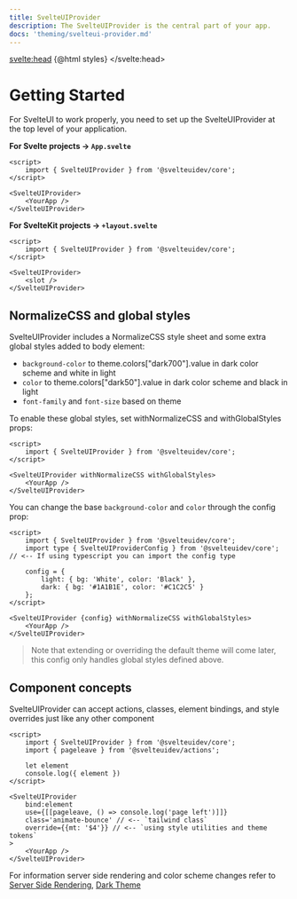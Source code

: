 ```yaml
---
title: SvelteUIProvider
description: The SvelteUIProvider is the central part of your app.
docs: 'theming/svelteui-provider.md'
---
```


<script>
    import { Heading, Preview } from 'components'
    import { Prism } from "@svelteuidev/prism";

    const styles = `<style id='svelteui-inject-body' type='text/css'>.article>*:nth-child(3){margin-top:15rem!important;}@media(max-width: 800px){.article>*:nth-child(3){margin-top:18rem!important;}}<\/style>`;

    const step1 = `
    `
</script>

<svelte:head>
{@html styles}
</svelte:head>

<Heading />

# Getting Started

For SvelteUI to work properly, you need to set up the SvelteUIProvider at the top level of your application.

**For Svelte projects -> `App.svelte`**

```svelte
<script>
	import { SvelteUIProvider } from '@svelteuidev/core';
</script>

<SvelteUIProvider>
	<YourApp />
</SvelteUIProvider>
```

**For SvelteKit projects -> `+layout.svelte`**

```svelte
<script>
	import { SvelteUIProvider } from '@svelteuidev/core';
</script>

<SvelteUIProvider>
	<slot />
</SvelteUIProvider>
```

## NormalizeCSS and global styles

SvelteUIProvider includes a NormalizeCSS style sheet and some extra global styles added to body element:

- `background-color` to theme.colors["dark700"].value in dark color scheme and white in light
- `color` to theme.colors["dark50"].value in dark color scheme and black in light
- `font-family` and `font-size` based on theme

To enable these global styles, set withNormalizeCSS and withGlobalStyles props:

```svelte
<script>
	import { SvelteUIProvider } from '@svelteuidev/core';
</script>

<SvelteUIProvider withNormalizeCSS withGlobalStyles>
	<YourApp />
</SvelteUIProvider>
```

You can change the base `background-color` and `color` through the config prop:

```svelte
<script>
	import { SvelteUIProvider } from '@svelteuidev/core';
	import type { SvelteUIProviderConfig } from '@svelteuidev/core'; // <-- If using typescript you can import the config type

	config = {
		light: { bg: 'White', color: 'Black' },
		dark: { bg: '#1A1B1E', color: '#C1C2C5' }
	};
</script>

<SvelteUIProvider {config} withNormalizeCSS withGlobalStyles>
	<YourApp />
</SvelteUIProvider>
```

> Note that extending or overriding the default theme will come later, this config only handles global styles defined above.

## Component concepts

SvelteUIProvider can accept actions, classes, element bindings, and style overrides just like any other component

```svelte
<script>
	import { SvelteUIProvider } from '@svelteuidev/core';
	import { pageleave } from '@svelteuidev/actions';

    let element
    console.log({ element })
</script>

<SvelteUIProvider
    bind:element
    use={[[pageleave, () => console.log('page left')]]}
    class='animate-bounce' // <-- `tailwind class`
    override={{mt: '$4'}} // <-- `using style utilities and theme tokens`
>
	<YourApp />
</SvelteUIProvider>
```

For information server side rendering and color scheme changes refer to [Server Side Rendering](theming/ssr), [Dark Theme](theming/dark-theme)
